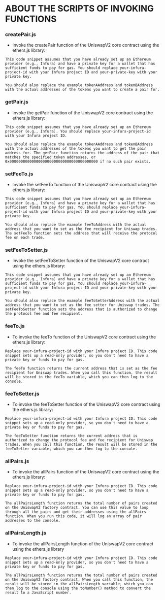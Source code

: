 # ABOUT THE SCRIPTS OF INVOKING FUNCTIONS

### createPair.js

- Invoke the createPair function of the UniswapV2 core contract using the ethers.js library:
```
This code snippet assumes that you have already set up an Ethereum provider (e.g., Infura) and have a private key for a wallet that has sufficient funds to pay for gas. You should replace your-infura-project-id with your Infura project ID and your-private-key with your private key.

You should also replace the example tokenAAddress and tokenBAddress with the actual addresses of the tokens you want to create a pair for.
```

### getPair.js

- Invoke the getPair function of the UniswapV2 core contract using the ethers.js library:
```
This code snippet assumes that you have already set up an Ethereum provider (e.g., Infura). You should replace your-infura-project-id with your Infura project ID.

You should also replace the example tokenAAddress and tokenBAddress with the actual addresses of the tokens you want to get the pair address for. The getPair function returns the address of the pair that matches the specified token addresses, or 0x0000000000000000000000000000000000000000 if no such pair exists.
```

### setFeeTo.js

- Invoke the setFeeTo function of the UniswapV2 core contract using the ethers.js library:
```
This code snippet assumes that you have already set up an Ethereum provider (e.g., Infura) and have a private key for a wallet that has sufficient funds to pay for gas. You should replace your-infura-project-id with your Infura project ID and your-private-key with your private key.

You should also replace the example feeToAddress with the actual address that you want to set as the fee recipient for Uniswap trades. The setFeeTo function sets the address that will receive the protocol fee on each trade.
```

### setFeeToSetter.js

- Invoke the setFeeToSetter function of the UniswapV2 core contract using the ethers.js library:
```
This code snippet assumes that you have already set up an Ethereum provider (e.g., Infura) and have a private key for a wallet that has sufficient funds to pay for gas. You should replace your-infura-project-id with your Infura project ID and your-private-key with your private key.

You should also replace the example feeToSetterAddress with the actual address that you want to set as the fee setter for Uniswap trades. The setFeeToSetter function sets the address that is authorized to change the protocol fee and fee recipient.
```

### feeTo.js

- To invoke the feeTo function of the UniswapV2 core contract using the ethers.js library:
```
Replace your-infura-project-id with your Infura project ID. This code snippet sets up a read-only provider, so you don't need to have a private key or funds to pay for gas.

The feeTo function returns the current address that is set as the fee recipient for Uniswap trades. When you call this function, the result will be stored in the feeTo variable, which you can then log to the console.
```

### feeToSetter.js

- To invoke the feeToSetter function of the UniswapV2 core contract using the ethers.js library:
```
Replace your-infura-project-id with your Infura project ID. This code snippet sets up a read-only provider, so you don't need to have a private key or funds to pay for gas.

The feeToSetter function returns the current address that is authorized to change the protocol fee and fee recipient for Uniswap trades. When you call this function, the result will be stored in the feeToSetter variable, which you can then log to the console.
```

### allPairs.js

- To invoke the allPairs function of the UniswapV2 core contract using the ethers.js library:
```
Replace your-infura-project-id with your Infura project ID. This code snippet sets up a read-only provider, so you don't need to have a private key or funds to pay for gas.

The allPairsLength function returns the total number of pairs created on the UniswapV2 factory contract. You can use this value to loop through all the pairs and get their addresses using the allPairs function. When you run this code, it will log an array of pair addresses to the console.
```

### allPairsLength.js

- To invoke the allPairsLength function of the UniswapV2 core contract using the ethers.js library
```
Replace your-infura-project-id with your Infura project ID. This code snippet sets up a read-only provider, so you don't need to have a private key or funds to pay for gas.

The allPairsLength function returns the total number of pairs created on the UniswapV2 factory contract. When you call this function, the result will be stored in the allPairsLength variable, which you can then log to the console using the toNumber() method to convert the result to a JavaScript number.
```
